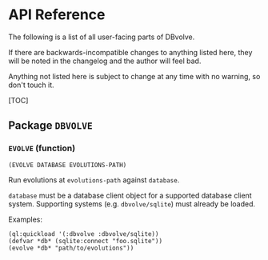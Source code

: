 # API Reference

The following is a list of all user-facing parts of DBvolve.

If there are backwards-incompatible changes to anything listed here, they will
be noted in the changelog and the author will feel bad.

Anything not listed here is subject to change at any time with no warning, so
don't touch it.

[TOC]

## Package `DBVOLVE`

### `EVOLVE` (function)

    (EVOLVE DATABASE EVOLUTIONS-PATH)

Run evolutions at `evolutions-path` against `database`.

  `database` must be a database client object for a supported database client
  system.  Supporting systems (e.g. `dbvolve/sqlite`) must already be loaded.

  Examples:

    (ql:quickload '(:dbvolve :dbvolve/sqlite))
    (defvar *db* (sqlite:connect "foo.sqlite"))
    (evolve *db* "path/to/evolutions"))

  

